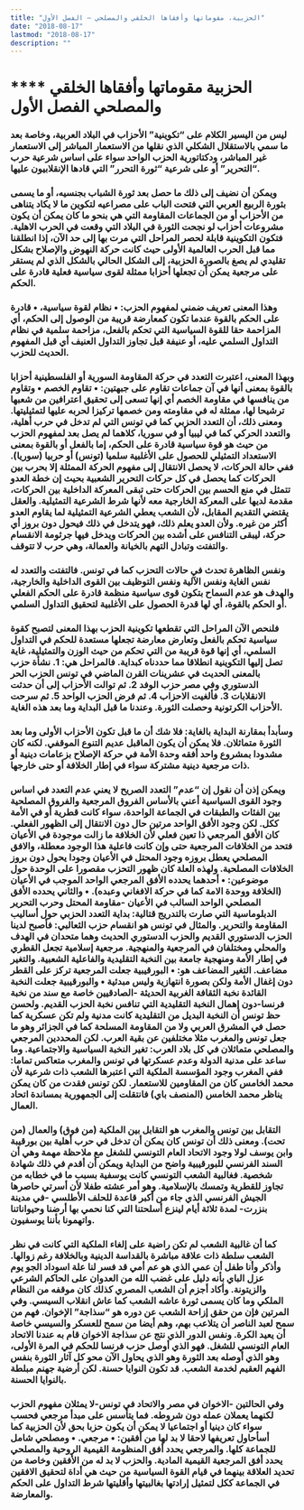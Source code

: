 ```yaml
---
title: "الحزبية، مقوماتها وأفقاها الخلقي والمصلحي – الفصل الأول"
date: "2018-08-17"
lastmod: "2018-08-17"
description: ""
---
```

# **** **الحزبية مقوماتها وأفقاها الخلقي والمصلحي الفصل الأول**

### ليس من اليسير الكلام على “تكوينية” الأحزاب في البلاد العربية، وخاصة بعد ما سمي بالاستقلال الشكلي الذي نقلها من الاستعمار المباشر إلى الاستعمار غير المباشر، ودكتاتورية الحزب الواحد سواء على اساس شرعية حرب “التحرير” أو على شرعية “ثورة التحرر” التي قادها الإنقلابيون عليها.

### ويمكن أن نضيف إلى ذلك ما حصل بعد ثورة الشباب بجنسيه، أو ما يسمى بثورة الربيع العربي التي فتحت الباب على مصراعيه لتكوين ما لا يكاد يتناهى من الأحزاب أو من الجماعات المقاومة التي هي بنحو ما كان يمكن أن يكون مشروعات أحزاب لو نجحت الثورة في البلاد التي وقعت في الحرب الاهلية. فتكون التكوينية قابلة لحصر المراحل التي مرت بها إلى حد الآن، إذا انطلقنا مما قبل الحرب العالمية الأولى حيث كانت حركة النهوض والإصلاح بشكل تقليدي لم يصغ بالصورة الحزبية، إلى الشكل الحالي بالشكل الذي لم يستقر على مرجعية يمكن أن تجعلها أحزابا ممثلة لقوى سياسية فعلية قادرة على الحكم.

### وهذا المعنى تعريف ضمني لمفهوم الحزب: • نظام لقوة سياسية، • قادرة على الحكم بالقوة عندما تكون كمعارضة قريبة من الوصول إلى الحكم، أي المزاحمة حقا للقوة السياسية التي تحكم بالفعل، مزاحمة سلمية في نظام التداول السلمي عليه، أو عنيفة قبل تجاوز التداول العنيف أي قبل المفهوم الحديث للحزب.

### وبهذا المعنى، اعتبرت التعدد في حركة المقاومة السورية أو الفلسطينية أحزابا بالقوة بمعنى أنها في آن جماعات تقاوم على جبهتين: • تقاوم الخصم • وتقاوم من ينافسها في مقاومة الخصم أي إنها تسعى إلى تحقيق اعترافين من شعبها ترشيحا لها، ممثلة له في مقاومته ومن خصمها تركيزا لحربه عليها لتمثيليتها. ومعنى ذلك، أن التعدد الحزبي كما في تونس التي لم تدخل في حرب أهلية، والتعدد الحركي كما في ليبيا أو في سوريا، كلاهما لم يصل بعد لمفهوم الحزب من حيث هو قوة سياسية قادرة على الحكم، إما بالفعل أو بالقوة بمعنى الاستعداد التمثيلي للحصول على الأغلبية سلميا (تونس) أو حربيا (سوريا). ففي حالة الحركات، لا يحصل الانتقال إلى مفهوم الحركة الممثلة إلا بحرب بين الحركات كما يحصل في كل حركات التحرير الشعبية بحيث إن خطة العدو تتمثل في منع الحسم بين الحركات حتى تبقى المعركة الداخلية بين الحركات، مقدمة لديها على المعركة الخارجية معه لأنها شرط الشرعية التمثيلية. والعقل يقتضي التقديم المقابل، لأن الشعب يعطي الشرعية التمثيلية لما يقاوم العدو أكثر من غيره. ولأن العدو يعلم ذلك، فهو يتدخل في ذلك فيحول دون بروز أي حركة، ليبقى التنافس على أشده بين الحركات ويدخل فيها جرثومة الانقسام والتفتت وتبادل التهم بالخيانة والعمالة، وهي حرب لا تتوقف.

### ونفس الظاهرة تحدث في حالات التحزب كما في تونس. فالتفتت والتعدد له نفس الغاية ونفس الآلية ونفس التوظيف بين القوى الداخلية والخارجية، والهدف هو عدم السماح بتكون قوى سياسية منظمة قادرة على الحكم الفعلي أو الحكم بالقوة، أي لها قدرة الحصول على الأغلبية لتحقيق التداول السلمي.

### فلنحص الآن المراحل التي تقطعها تكوينية الحزب بهذا المعنى لتصبح كقوة سياسية تحكم بالفعل وتعارض معارضة تجعلها مستعدة للحكم في التداول السلمي، أي إنها قوة قريبة من التي تحكم من حيث الوزن والتمثيلية، غاية تصل إليها التكوينية انطلاقا مما حددناه كبداية. فالمراحل هي: 1. نشأة حزب بالمعنى الحديث في عشرينات القرن الماضي في تونس الحزب الحر الدستوري وفي مصر حزب الوفد 2. ثم توالت الأحزاب إلى أن حدثت الانقلابات 3. فألغيت الاحزاب 4. ثم فرض الحزب الواحد 5. ثم سرحت الأحزاب الكرتونية وحصلت الثورة. وعندنا ما قبل البداية وما بعد هذه الغاية.

### وسأبدأ بمقارنة البداية بالغاية: فلا شك أن ما قبل تكون الأحزاب الأولى وما بعد الثورة متماثلان. فلا يمكن أن يكون الماقبل عديم التنوع الموقفي. لكنه كان مشدودا بمشروع واحد أفقه وحدة الأمة في حركة الإصلاح بزعامات دينية أو ذات مرجعية دينية مشتركة سواء في إطار الخلافة أو حتى خارجها.

### ويمكن إذن أن نقول إن “عدم” التعدد الصريح لا يعني عدم التعدد في اساس وجود القوى السياسية أعني بالأساس الفروق المرجعية والفروق المصلحية بين الفئات والطبقات في الجماعة الواحدة، سواء كانت قطرية أو في الأمة ككل. لكن وجود الأفق الواحد مرتين حال دون الانتقال إلى الظهور الفعلي. كان الأفق المرجعي ذا تعين فعلي لأن الخلافة ما زالت موجودة في الأعيان فتحد من الخلافات المرجعية حتى وإن كانت فاعلية هذا الوجود معطلة، والافق المصلحي يعطل بروزه وجود المحتل في الأعيان وجودا يحول دون بروز الخلافات المصلحية. ولهذه العلة كان ظهور التحزب مقصورا على الوحدة حول موضوعين: • أحدهما يحدده الأفق المرجعي الواحد الموجب في الأعيان (الخلافة ووحدة الامة كما في حركة الافغاني وعبده). • والثاني يحدده الأفق المصلحي الواحد السالب في الأعيان -مقاومة المحتل وحرب التحرير الدبلوماسية التي صارت بالتدريج قتالية: بداية التعدد الحزبي حول أساليب المقاومة والتحرير. والمثال في تونس هو انقسام حزب الثعالبي: فأصبح لدينا الحزب الدستوري القديم والحزب الدستوري الحديث وهما متحدان في الهدف والمحلي ومختلفان في المرجعية والمنهجية. مرجعية إسلامية تجعل القطري في إطار الأمة ومنهجية جامعة بين النخبة التقليدية والفاعلية الشعبية. والتغير مضاعف. التغير المضاعف هو: • البورقيبية جعلت المرجعية تركز على القطر دون إغفال الأمة ولكن بصورة انتهازية وليس مبدئية • والبورقيبية جعلت النخبة القائدة نخبة الثقافة الغربية الحديثة -الصادقيين خاصة مع سند من نخبة فرنسا-دون إهمال النخبة التقليدية التي تنافس نخبة الحزب القديم. ولحسن حظ تونس أن النخبة البديل من التقليدية كانت مدنية ولم تكن عسكرية كما حصل في المشرق العربي ولا من المقاومة المسلحة كما في الجزائر وهو ما جعل تونس والمغرب مثلا مختلفين عن بقية العرب. لكن المحددين المرجعي والمصلحي متماثلان في كل بلاد العرب: تغير النخبة السياسية والاجتماعية. وما ساعد على مدنية الدولة وعدم عسكرتها في تونس والمغرب متعاكس تماما: ففي المغرب وجود المؤسسة الملكية التي اعتبرها الشعب ذات شرعية لأن محمد الخامس كان من المقاومين للاستعمار. لكن تونس فقدت من كان يمكن يناظر محمد الخامس (المنصف باي) فانتقلت إلى الجمهورية بمساندة اتحاد العمال.

### التقابل بين تونس والمغرب هو التقابل بين الملكية (من فوق) والعمال (من تحت). ومعنى ذلك أن تونس كان يمكن أن تدخل في حرب أهلية بين بورقيبة وابن يوسف لولا وجود الاتحاد العام التونسي للشغل مع ملاحظة مهمة وهي أن السند الفرنسي للبورقيبية واضح من البداية ويمكن أن أقدم في ذلك شهادة شخصية. فغالبية الشعب التونسي كانت يوسفية بسبب ما في خطابه من تجاوز للقطرية وتمسك بالإسلامية. وهو أمر عشته طفلا لأن أسرتي حاصرها الجيش الفرنسي الذي جاء من أكبر قاعدة للحلف الأطلسي -في مدينة بنزرت- لمدة ثلاثة أيام لينزع أسلحتنا التي كنا نحمي بها أرضنا وحيواناتنا واتهمونا بأننا يوسفيون.

### كما أن غالبية الشعب لم تكن راضية على إلغاء الملكية التي كانت في نظر الشعب سلطة ذات علاقة مباشرة بالقداسة الدينية وبالخلافة رغم زوالها. وأذكر وأنا طفل أن عمي الذي هو عم أمي قد فسر لنا علة اسوداد الجو يوم عزل الباي بأنه دليل على غضب الله من العدوان على الحاكم الشرعي والزيتونة. وأكاد أجزم أن الشعب المصري كذلك كان موقفه من النظام الملكي وما كان يسمى ثورة عاشه الشعب كما عاش انقلاب السيسي. وفي المرتين فإن من حقق إزاحة الشعب عن دوره هو “سذاجة” الإخوان. فهم من سمح لعبد الناصر أن يتلاعب بهم، وهم أيضا من سمح للعسكر والسيسي خاصة أن يعيد الكرة. ونفس الدور الذي نتج عن سذاجة الاخوان قام به عندنا الاتحاد العام التونسي للشغل. فهو الذي أوصل حزب فرنسا للحكم في المرة الأولى، وهو الذي أوصله بعد الثورة وهو الذي يحاول الآن محو كل آثار الثورة بنفس الفهم العقيم لخدمة الشعب. قد تكون النوايا حسنة. لكن أرضية جهنم مبلطة بالنوايا الحسنة.

### وفي الحالتين -الاخوان في مصر والاتحاد في تونس-لا يمثلان مفهوم الحزب لكنهما يعملان عمله دون شروطه. فما يتأسس على مبدأ مرجعي فحسب سواء كان دينيا أو اجتماعيا لا يمكن أن يكون حزبا بحق لأن الحزبية كما أسأحاول تعريفها لاحقا لا بد لها من أفقين: • مرجعي. • ومصلحي شامل للجماعة كلها. والمرجعي يحدد أفق المنظومة القيمية الروحية والمصلحي يحدد أفق المرجعية القيمية المادية. والحزب لا بد له من الأفقين وخاصة من تحديد العلاقة بينهما في قيام القوة السياسية من حيث هي أداة لتحقيق الافقين في الجماعة ككل لتمثيل إرادتها بغالبيتها وأقليتها شرط التداول على الحكم والمعارضة.

###